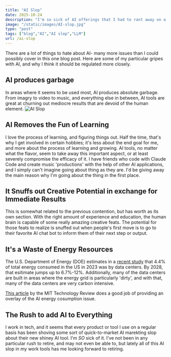 ```yaml
---
title: "AI Slop"
date: 2025-10-24
description: "I'm so sick of AI offerings that I had to rant away on a blog post about it."
image: "/static/images/AI-slop.jpg"
type: "post"
tags: ["blog","AI","AI slop","LLM"]
url: /ai-slop
---
```


There are a lot of things to hate about AI- many more issues than I could possibly cover in this one blog post. Here are some of my particular gripes with AI, and why I think it should be regulated more closely. 

## AI produces garbage
In areas where it seems to be used most, AI produces absolute garbage. From imagry to video to music, and everything else in between, AI tools are great at churning out mediocre results that are devoid of the human element.
![AI Slop](/images/AI-slop.jpg)

## AI Removes the Fun of Learning 
I love the process of learning, and figuring things out. Half the time, that's why I get involved in certain hobbies; it's less about the end goal for me, and more about the process of learning and growing. AI tools, no matter what the flavor, seem to take away this important aspect, or at least severely compromise the efficacy of it. I have friends who code with Claude Code and create music 'productions' with the help of other AI applications, and I simply can't imagine going about thing as they are. I'd be giving away the main reason why I'm going about the thing in the first place.

## It Snuffs out Creative Potential in exchange for Immediate Results
This is somewhat related to the previous contention, but has worth as its own section. With the right amount of experience and education, the human brain is capable of some really amazing creative feats. The potential for those feats to realize is snuffed out when people's first move is to go to their favorite AI chat bot to inform them of their next step or output. 

## It's a Waste of Energy Resources
The U.S. Department of Energy (DOE) estimates in a [recent study](https://www.energy.gov/articles/doe-releases-new-report-evaluating-increase-electricity-demand-data-centers "link to U.S. Department of Energy study on data center energy consumption")
that 4.4% of total energy consumed in the US in 2023 was by data centers. By 2028, that esitimate jumps up to 6.7%-12%. Additionally, many of the data centers are built in areas where the energy grid is particularly 'dirty', and with that, many of the data centers are very carbon intensive. 
  
[This article](https://www.technologyreview.com/2025/05/20/1116327/ai-energy-usage-climate-footprint-big-tech/ "link to MIT Technology Review article") by the MIT Technology Review does a good job of providing an overlay of the AI energy cosumption issue. 


## The Rush to add AI to Everything
I work in tech, and it seems that every product or tool I use on a regular basis has been shoving some sort of quick-to-market AI marekting slop about their new shiney AI tool. I'm *SO* sick of it. I've not been in any particular rush to retire, and may not even be able to, but lately all of this AI slop in my work tools has me looking forward to retiring. 




